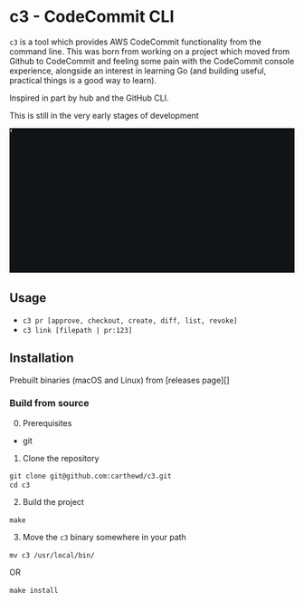 # c3 - CodeCommit CLI
`c3` is a tool which provides AWS CodeCommit functionality from the command line. This was born from working on a project which moved from Github to CodeCommit and feeling some pain with the CodeCommit console experience, alongside an interest in learning Go (and building useful, practical things is a good way to learn). 

Inspired in part by hub and the GitHub CLI. 

This is still in the very early stages of development 

![](docs/c3.gif)

## Usage 

- `c3 pr [approve, checkout, create, diff, list, revoke]`
- `c3 link [filepath | pr:123]`

## Installation

Prebuilt binaries (macOS and Linux) from [releases page][]

### Build from source 
0. Prerequisites
* git

1. Clone the repository
```
git clone git@github.com:carthewd/c3.git
cd c3
```

2. Build the project

``` make ```

3. Move the `c3` binary somewhere in your path

``` mv c3 /usr/local/bin/ ```

OR

``` make install ```
